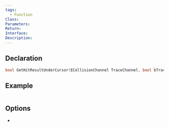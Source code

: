 ```yaml
---
tags:
  - Function
Class: 
Parameters: 
Return: 
Interface: 
Description:
---
```


## Declaration

```cpp
bool GetHitResultUnderCursor(ECollisionChannel TraceChannel, bool bTraceComplex, FHitResult& HitResult) const
```

## Example

```cpp
```

## Options
- 